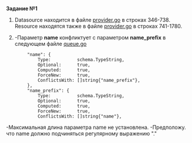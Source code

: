 **Задание №1**    
1. Datasource находится в файле [provider.go](https://github.com/hashicorp/terraform-provider-aws/blob/main/internal/provider/provider.go#L346-L738) в строках 346-738.   
Resource находятся также в  файле [provider.go](https://github.com/hashicorp/terraform-provider-aws/blob/main/internal/provider/provider.go#L741-L1780) в строках 741-1780.   
     
2. -Параметр **name** конфликтует с параметром **name_prefix** в следующем файле [queue.go](https://github.com/hashicorp/terraform-provider-aws/blob/main/internal/service/sqs/queue.go#L82-L94)
```
		"name": {
			Type:          schema.TypeString,
			Optional:      true,
			Computed:      true,
			ForceNew:      true,
			ConflictsWith: []string{"name_prefix"},
		},
		"name_prefix": {
			Type:          schema.TypeString,
			Optional:      true,
			Computed:      true,
			ForceNew:      true,
			ConflictsWith: []string{"name"},
  ```   
      
      
-Максимальная длина параметра name не установлена.
-Предположу. что name должно подчиняться регулярному выражению "."
